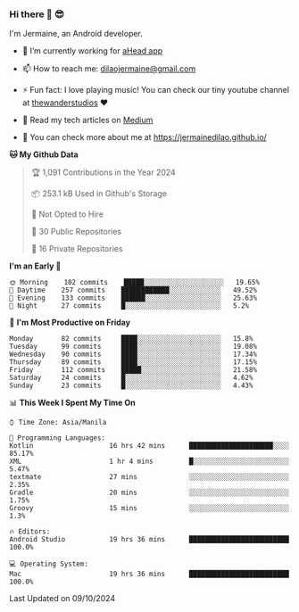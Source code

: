 ### Hi there 👋 😎
I'm Jermaine, an Android developer.

- 🔭 I’m currently working for [aHead app](https://www.ahead-app.com/)

- 📫 How to reach me: dilaojermaine@gmail.com

- ⚡ Fun fact: I love playing music! You can check our tiny youtube channel at [thewanderstudios](https://www.youtube.com/thewanderstudios) ♥️

- 📖 Read my tech articles on [Medium](https://jermainedilao.medium.com/)

- 👀 You can check more about me at https://jermainedilao.github.io/

<!--
**jermainedilao/jermainedilao** is a ✨ _special_ ✨ repository because its `README.md` (this file) appears on your GitHub profile.

Here are some ideas to get you started:

- 🔭 I’m currently working on ...
- 🌱 I’m currently learning ...
- 👯 I’m looking to collaborate on ...
- 🤔 I’m looking for help with ...
- 💬 Ask me about ...
- 📫 How to reach me: ...
- 😄 Pronouns: ...
- ⚡ Fun fact: ...
-->

<!--START_SECTION:waka-->
**🐱 My Github Data** 

> 🏆 1,091 Contributions in the Year 2024
 > 
> 📦 253.1 kB Used in Github's Storage 
 > 
> 🚫 Not Opted to Hire
 > 
> 📜 30 Public Repositories 
 > 
> 🔑 16 Private Repositories  
 > 
**I'm an Early 🐤** 

```text
🌞 Morning    102 commits    █████░░░░░░░░░░░░░░░░░░░░   19.65% 
🌆 Daytime    257 commits    ████████████░░░░░░░░░░░░░   49.52% 
🌃 Evening    133 commits    ██████░░░░░░░░░░░░░░░░░░░   25.63% 
🌙 Night      27 commits     █░░░░░░░░░░░░░░░░░░░░░░░░   5.2%

```
📅 **I'm Most Productive on Friday** 

```text
Monday       82 commits     ████░░░░░░░░░░░░░░░░░░░░░   15.8% 
Tuesday      99 commits     ████░░░░░░░░░░░░░░░░░░░░░   19.08% 
Wednesday    90 commits     ████░░░░░░░░░░░░░░░░░░░░░   17.34% 
Thursday     89 commits     ████░░░░░░░░░░░░░░░░░░░░░   17.15% 
Friday       112 commits    █████░░░░░░░░░░░░░░░░░░░░   21.58% 
Saturday     24 commits     █░░░░░░░░░░░░░░░░░░░░░░░░   4.62% 
Sunday       23 commits     █░░░░░░░░░░░░░░░░░░░░░░░░   4.43%

```


📊 **This Week I Spent My Time On** 

```text
⌚︎ Time Zone: Asia/Manila

💬 Programming Languages: 
Kotlin                   16 hrs 42 mins      █████████████████████░░░░   85.17% 
XML                      1 hr 4 mins         █░░░░░░░░░░░░░░░░░░░░░░░░   5.47% 
textmate                 27 mins             ░░░░░░░░░░░░░░░░░░░░░░░░░   2.35% 
Gradle                   20 mins             ░░░░░░░░░░░░░░░░░░░░░░░░░   1.75% 
Groovy                   15 mins             ░░░░░░░░░░░░░░░░░░░░░░░░░   1.3%

🔥 Editors: 
Android Studio           19 hrs 36 mins      █████████████████████████   100.0%

💻 Operating System: 
Mac                      19 hrs 36 mins      █████████████████████████   100.0%

```


 Last Updated on 09/10/2024
<!--END_SECTION:waka-->
